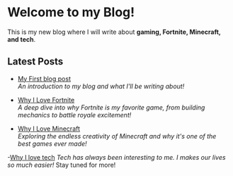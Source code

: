 # Welcome to my Blog!

This is my new blog where I will write about **gaming, Fortnite, Minecraft, and tech**.

## Latest Posts

- [My First blog post](my-first-post.md)  
  *An introduction to my blog and what I'll be writing about!*  

- [Why I Love Fortnite](why-i-love-fortnite.md)  
  *A deep dive into why Fortnite is my favorite game, from building mechanics to battle royale excitement!*  

- [Why I Love Minecraft](why-i-love-minecraft.md)  
  *Exploring the endless creativity of Minecraft and why it's one of the best games ever made!*  

 -[Why I love tech](why-i-love-minecraft.md)
  *Tech has always been interesting to me. I makes our lives so much easier!*
Stay tuned for more!
